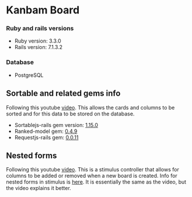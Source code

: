 # Kanbam Board

### Ruby and rails versions
* Ruby version: 3.3.0
* Rails version: 7.1.3.2

### Database
* PostgreSQL

## Sortable and related gems info
Following this youtube [video](https://www.youtube.com/watch?v=OZWhN4Gtjos&ab_channel=SupeRails). This allows the cards and columns to be sorted and for this data to be stored on the database.

* Sortablejs-rails gem version: [1.15.0](https://github.com/itmammoth/rails_sortable)
* Ranked-model gem: [0.4.9](https://github.com/brendon/ranked-model)
* Requestjs-rails gem: [0.0.11](https://github.com/rails/requestjs-rails)

## Nested forms
Following this youtube [video](https://www.youtube.com/watch?v=7JNRZLTRDCc&ab_channel=Deanin). This is a stimulus controller that allows for columns to be added or removed when a new board is created. Info for nested forms in stimulus is [here](https://www.stimulus-components.com/docs/stimulus-rails-nested-form). It is essentially the same as the video, but the video explains it better. 



